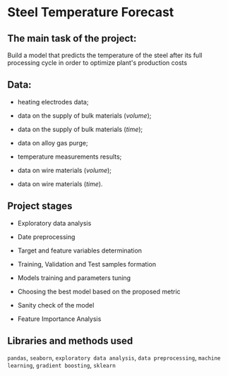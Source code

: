# Steel Temperature Forecast

## The main task of the project:
Build a model that predicts the temperature of the steel after its full processing cycle in order to optimize plant's production costs

## Data:
- heating electrodes data;

- data on the supply of bulk materials (*volume*);

- data on the supply of bulk materials (*time*);

- data on alloy gas purge;

- temperature measurements results;

- data on wire materials (*volume*);

- data on wire materials (*time*).

## Project stages
- Exploratory data analysis

- Date preprocessing

- Target and feature variables determination

- Training, Validation and Test samples formation

- Models training and parameters tuning 

- Choosing the best model based on the proposed metric

- Sanity check of the model

- Feature Importance Analysis

## Libraries and methods used 
`pandas`, `seaborn`, `exploratory data analysis`, `data preprocessing`, `machine learning`, `gradient boosting`, `sklearn`
